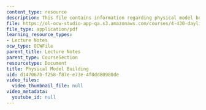 ```yaml
---
content_type: resource
description: This file contains information regarding physical model building.
file: https://ol-ocw-studio-app-qa.s3.amazonaws.com/courses/4-430-daylighting-spring-2012/d147067bf258f87ee73e4f0dd80980de_MIT4_430S12_lec08.pdf
file_type: application/pdf
learning_resource_types:
- Lecture Notes
ocw_type: OCWFile
parent_title: Lecture Notes
parent_type: CourseSection
resourcetype: Document
title: Physical Model Building
uid: d147067b-f258-f87e-e73e-4f0dd80980de
video_files:
  video_thumbnail_file: null
video_metadata:
  youtube_id: null
---
```

